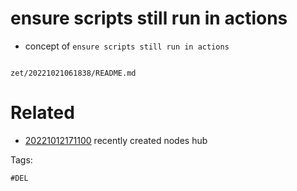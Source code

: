 # ensure scripts still run in actions

- concept of `ensure scripts still run in actions`

```
```

` zet/20221021061838/README.md `

# Related

- [20221012171100](/zet/20221012171100/README.md) recently created nodes hub

Tags:

    #DEL
